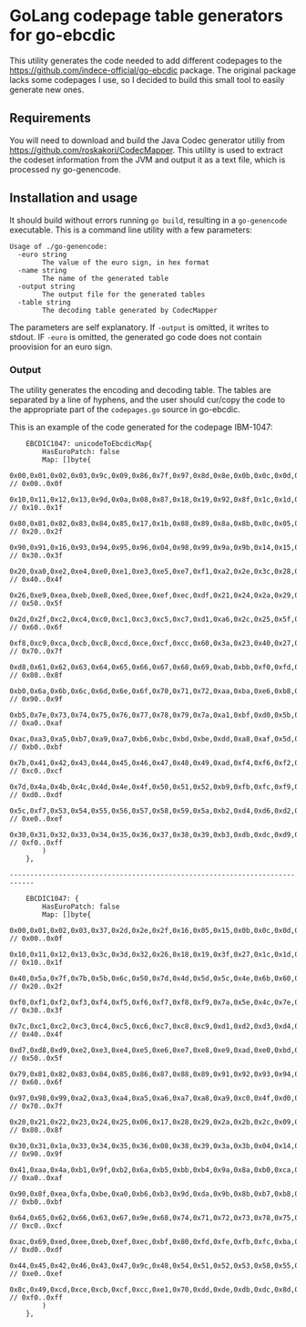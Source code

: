 # GoLang codepage table generators for go-ebcdic

This utility generates the code needed to add different codepages to the https://github.com/indece-official/go-ebcdic package. The original package lacks some codepages I use, so I decided to build this small tool to easily generate new ones.

## Requirements

You will need to download and build the Java Codec generator utiliy from  https://github.com/roskakori/CodecMapper. This utility is used to extract the codeset information from the JVM and output it as a text file, which is processed ny go-genencode.

## Installation and usage

It should build without errors running `go build`, resulting in a `go-genencode` executable. This is a command line utility with a few parameters:

```
Usage of ./go-genencode:
  -euro string
        The value of the euro sign, in hex format
  -name string
        The name of the generated table
  -output string
        The output file for the generated tables
  -table string
        The decoding table generated by CodecMapper
```

The parameters are self explanatory. If `-output` is omitted, it writes to stdout. IF `-euro` is omitted, the generated go code does not contain proovision for an euro sign.

### Output

The utility generates the encoding and decoding table. The tables are separated by a line of hyphens, and the user should cur/copy the code to the appropriate part of the ```codepages.go``` source in go-ebcdic.

This is an example of the code generated for the codepage IBM-1047:

```
	EBCDIC1047: unicodeToEbcdicMap{
		HasEuroPatch: false
		Map: []byte{
			0x00,0x01,0x02,0x03,0x9c,0x09,0x86,0x7f,0x97,0x8d,0x8e,0x0b,0x0c,0x0d,0x0e,0x0f, // 0x00..0x0f
			0x10,0x11,0x12,0x13,0x9d,0x0a,0x08,0x87,0x18,0x19,0x92,0x8f,0x1c,0x1d,0x1e,0x1f, // 0x10..0x1f
			0x80,0x81,0x82,0x83,0x84,0x85,0x17,0x1b,0x88,0x89,0x8a,0x8b,0x8c,0x05,0x06,0x07, // 0x20..0x2f
			0x90,0x91,0x16,0x93,0x94,0x95,0x96,0x04,0x98,0x99,0x9a,0x9b,0x14,0x15,0x9e,0x1a, // 0x30..0x3f
			0x20,0xa0,0xe2,0xe4,0xe0,0xe1,0xe3,0xe5,0xe7,0xf1,0xa2,0x2e,0x3c,0x28,0x2b,0x7c, // 0x40..0x4f
			0x26,0xe9,0xea,0xeb,0xe8,0xed,0xee,0xef,0xec,0xdf,0x21,0x24,0x2a,0x29,0x3b,0x5e, // 0x50..0x5f
			0x2d,0x2f,0xc2,0xc4,0xc0,0xc1,0xc3,0xc5,0xc7,0xd1,0xa6,0x2c,0x25,0x5f,0x3e,0x3f, // 0x60..0x6f
			0xf8,0xc9,0xca,0xcb,0xc8,0xcd,0xce,0xcf,0xcc,0x60,0x3a,0x23,0x40,0x27,0x3d,0x22, // 0x70..0x7f
			0xd8,0x61,0x62,0x63,0x64,0x65,0x66,0x67,0x68,0x69,0xab,0xbb,0xf0,0xfd,0xfe,0xb1, // 0x80..0x8f
			0xb0,0x6a,0x6b,0x6c,0x6d,0x6e,0x6f,0x70,0x71,0x72,0xaa,0xba,0xe6,0xb8,0xc6,0xa4, // 0x90..0x9f
			0xb5,0x7e,0x73,0x74,0x75,0x76,0x77,0x78,0x79,0x7a,0xa1,0xbf,0xd0,0x5b,0xde,0xae, // 0xa0..0xaf
			0xac,0xa3,0xa5,0xb7,0xa9,0xa7,0xb6,0xbc,0xbd,0xbe,0xdd,0xa8,0xaf,0x5d,0xb4,0xd7, // 0xb0..0xbf
			0x7b,0x41,0x42,0x43,0x44,0x45,0x46,0x47,0x48,0x49,0xad,0xf4,0xf6,0xf2,0xf3,0xf5, // 0xc0..0xcf
			0x7d,0x4a,0x4b,0x4c,0x4d,0x4e,0x4f,0x50,0x51,0x52,0xb9,0xfb,0xfc,0xf9,0xfa,0xff, // 0xd0..0xdf
			0x5c,0xf7,0x53,0x54,0x55,0x56,0x57,0x58,0x59,0x5a,0xb2,0xd4,0xd6,0xd2,0xd3,0xd5, // 0xe0..0xef
			0x30,0x31,0x32,0x33,0x34,0x35,0x36,0x37,0x38,0x39,0xb3,0xdb,0xdc,0xd9,0xda,0x9f  // 0xf0..0xff
		)
	},

----------------------------------------------------------------------------

	EBCDIC1047: {
		HasEuroPatch: false
		Map: []byte{
			0x00,0x01,0x02,0x03,0x37,0x2d,0x2e,0x2f,0x16,0x05,0x15,0x0b,0x0c,0x0d,0x0e,0x0f, // 0x00..0x0f
			0x10,0x11,0x12,0x13,0x3c,0x3d,0x32,0x26,0x18,0x19,0x3f,0x27,0x1c,0x1d,0x1e,0x1f, // 0x10..0x1f
			0x40,0x5a,0x7f,0x7b,0x5b,0x6c,0x50,0x7d,0x4d,0x5d,0x5c,0x4e,0x6b,0x60,0x4b,0x61, // 0x20..0x2f
			0xf0,0xf1,0xf2,0xf3,0xf4,0xf5,0xf6,0xf7,0xf8,0xf9,0x7a,0x5e,0x4c,0x7e,0x6e,0x6f, // 0x30..0x3f
			0x7c,0xc1,0xc2,0xc3,0xc4,0xc5,0xc6,0xc7,0xc8,0xc9,0xd1,0xd2,0xd3,0xd4,0xd5,0xd6, // 0x40..0x4f
			0xd7,0xd8,0xd9,0xe2,0xe3,0xe4,0xe5,0xe6,0xe7,0xe8,0xe9,0xad,0xe0,0xbd,0x5f,0x6d, // 0x50..0x5f
			0x79,0x81,0x82,0x83,0x84,0x85,0x86,0x87,0x88,0x89,0x91,0x92,0x93,0x94,0x95,0x96, // 0x60..0x6f
			0x97,0x98,0x99,0xa2,0xa3,0xa4,0xa5,0xa6,0xa7,0xa8,0xa9,0xc0,0x4f,0xd0,0xa1,0x07, // 0x70..0x7f
			0x20,0x21,0x22,0x23,0x24,0x25,0x06,0x17,0x28,0x29,0x2a,0x2b,0x2c,0x09,0x0a,0x1b, // 0x80..0x8f
			0x30,0x31,0x1a,0x33,0x34,0x35,0x36,0x08,0x38,0x39,0x3a,0x3b,0x04,0x14,0x3e,0xff, // 0x90..0x9f
			0x41,0xaa,0x4a,0xb1,0x9f,0xb2,0x6a,0xb5,0xbb,0xb4,0x9a,0x8a,0xb0,0xca,0xaf,0xbc, // 0xa0..0xaf
			0x90,0x8f,0xea,0xfa,0xbe,0xa0,0xb6,0xb3,0x9d,0xda,0x9b,0x8b,0xb7,0xb8,0xb9,0xab, // 0xb0..0xbf
			0x64,0x65,0x62,0x66,0x63,0x67,0x9e,0x68,0x74,0x71,0x72,0x73,0x78,0x75,0x76,0x77, // 0xc0..0xcf
			0xac,0x69,0xed,0xee,0xeb,0xef,0xec,0xbf,0x80,0xfd,0xfe,0xfb,0xfc,0xba,0xae,0x59, // 0xd0..0xdf
			0x44,0x45,0x42,0x46,0x43,0x47,0x9c,0x48,0x54,0x51,0x52,0x53,0x58,0x55,0x56,0x57, // 0xe0..0xef
			0x8c,0x49,0xcd,0xce,0xcb,0xcf,0xcc,0xe1,0x70,0xdd,0xde,0xdb,0xdc,0x8d,0x8e,0xdf  // 0xf0..0xff
		)
	},
````

